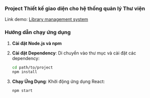 ### Project Thiết kế giao diện cho hệ thống quản lý Thư viện
Link demo: [Library management system](https://library-21177.web.app/)

### Hướng dẫn chạy ứng dụng

1. **Cài đặt Node.js và npm**

2. **Cài đặt Dependency**: Di chuyển vào thư mục và cài đặt các dependency:

    ```bash
    cd path/to/project
    npm install
    ```

3. **Chạy Ứng Dụng**: Khởi động ứng dụng React:

    ```bash
    npm start
    ```

